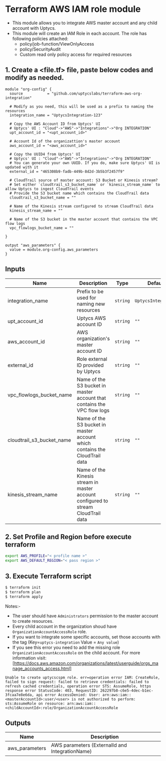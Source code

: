 # Terraform AWS IAM role module

- This module allows you to integrate AWS master account and any child account with Uptycs.
- This module will create an IAM Role in each account. The role has following policies attached:
  - policy/job-function/ViewOnlyAccess
  - policy/SecurityAudit
  - Custom read only policy access for required resources

## 1. Create a <file.tf> file, paste below codes and modify as needed.

```
module "org-config" {
  source           = "github.com/uptycslabs/terraform-aws-org-integration"

  # Modify as you need, this will be used as a prefix to naming the resources
  integration_name = "UptycsIntegration-123"

  # Copy the AWS Account ID from Uptycs' UI
  # Uptycs' UI : "Cloud"->"AWS"->"Integrations"->"Org INTEGRATION"
  upt_account_id = "<upt_account_id>"

  # Account Id of the organizattion's master account
  aws_account_id = "<aws_account_id>"

  # Copy the UUID4 from Uptycs' UI
  # Uptycs' UI : "Cloud"->"AWS"->"Integrations"->"Org INTEGRATION"
  # You can generate your own UUID. If you do, make sure Uptycs' UI is updated with it
  external_id = "465308b9-fadb-449b-8d2d-3b5b3f2457f9"

  # CloudTrail source of master account: S3 Bucket or Kinesis stream?
  # Set either `cloudtrail_s3_bucket_name` or `kinesis_stream_name` to allow Uptycs to ingest CloudTrail events
  # Provide the S3 bucket name which contains the CloudTrail data
  cloudtrail_s3_bucket_name = ""

  # Name of the Kinesis stream configured to stream CloudTrail data
  kinesis_stream_name = ""

  # Name of the S3 bucket in the master account that contains the VPC flow logs
  vpc_flowlogs_bucket_name = ""

}

output "aws_parameters" {
  value = module.org-config.aws_parameters
}

```

## Inputs


| Name                      | Description                                                                       | Type     | Default             | Required |
| --------------------------- | ----------------------------------------------------------------------------------- | ------------- | ------------------ | --------- |
| integration_name          | Prefix to be used for naming new resources                                        | `string` | `UptycsIntegration` |          |
| upt_account_id            | Uptycs AWS account ID                                                             | `string` | `""`                | Yes      |
| aws_account_id            | AWS organization's master account ID                                              | `string` | `""`                | Yes      |
| external_id               | Role external ID provided by Uptycs                                               | `string` | `""`                | Yes      |
| vpc_flowlogs_bucket_name  | Name of the S3 bucket in master account that contains the VPC flow logs           | `string` | `""`                |          |
| cloudtrail_s3_bucket_name | Name of the S3 bucket in master account which contains the CloudTrail data        | `string` | `""`                |          |
| kinesis_stream_name       | Name of the Kinesis stream in master account configured to stream CloudTrail data | `string` | `""`                |          |

## 2. Set Profile and Region before execute terraform

```sh
export AWS_PROFILE="< profile name >"
export AWS_DEFAULT_REGION="< pass region >"
```

## 3. Execute Terraform script

```sh
$ terraform init
$ terraform plan
$ terraform apply
```

Notes:-

- The user should have `Administrators`  permission to the master account to create resources.
- Every child account in the organization shoud have `OrganizationAccountAccessRole` role.
- If you want to integrate some specific accounts, set those accounts  with the tag (Key=`uptycs-integration` Value = `Any value`)
- If you see this error you need to add the missing role `OrganizationAccountAccessRole` on the child account. For more information visit: [https://docs.aws.amazon.com/organizations/latest/userguide/orgs_manage_accounts_access.html]

```
Unable to create uptycscspm role. err=operation error IAM: CreateRole, failed to sign request: failed to retrieve credentials: failed to refresh cached credentials, operation error STS: AssumeRole, https response error StatusCode: 403, RequestID: 262297b8-c6e5-4dec-b1ec-3fcaa7e8e6da, api error AccessDenied: User: arn:aws:iam::<masterAccountId>:user/<user> is not authorized to perform: sts:AssumeRole on resource: arn:aws:iam::<childAccountId>:role/OrganizationAccountAccessRole
```

## Outputs


| Name           | Description                                     |
| ---------------- | ------------------------------------------------- |
| aws_parameters | AWS parameters (ExternalId and IntegrationName) |
